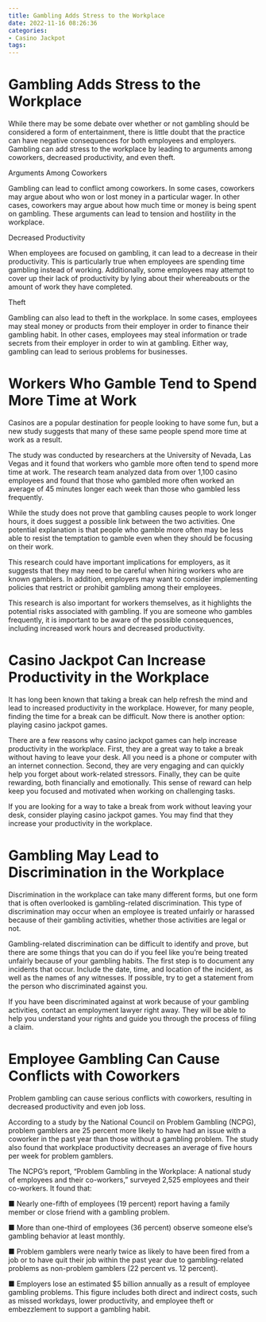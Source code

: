 ```yaml
---
title: Gambling Adds Stress to the Workplace
date: 2022-11-16 08:26:36
categories:
- Casino Jackpot
tags:
---
```



#  Gambling Adds Stress to the Workplace

While there may be some debate over whether or not gambling should be considered a form of entertainment, there is little doubt that the practice can have negative consequences for both employees and employers. Gambling can add stress to the workplace by leading to arguments among coworkers, decreased productivity, and even theft.

Arguments Among Coworkers

Gambling can lead to conflict among coworkers. In some cases, coworkers may argue about who won or lost money in a particular wager. In other cases, coworkers may argue about how much time or money is being spent on gambling. These arguments can lead to tension and hostility in the workplace.

Decreased Productivity

When employees are focused on gambling, it can lead to a decrease in their productivity. This is particularly true when employees are spending time gambling instead of working. Additionally, some employees may attempt to cover up their lack of productivity by lying about their whereabouts or the amount of work they have completed.

Theft

Gambling can also lead to theft in the workplace. In some cases, employees may steal money or products from their employer in order to finance their gambling habit. In other cases, employees may steal information or trade secrets from their employer in order to win at gambling. Either way, gambling can lead to serious problems for businesses.

#  Workers Who Gamble Tend to Spend More Time at Work

Casinos are a popular destination for people looking to have some fun, but a new study suggests that many of these same people spend more time at work as a result.

The study was conducted by researchers at the University of Nevada, Las Vegas and it found that workers who gamble more often tend to spend more time at work. The research team analyzed data from over 1,100 casino employees and found that those who gambled more often worked an average of 45 minutes longer each week than those who gambled less frequently.

While the study does not prove that gambling causes people to work longer hours, it does suggest a possible link between the two activities. One potential explanation is that people who gamble more often may be less able to resist the temptation to gamble even when they should be focusing on their work.

This research could have important implications for employers, as it suggests that they may need to be careful when hiring workers who are known gamblers. In addition, employers may want to consider implementing policies that restrict or prohibit gambling among their employees.

This research is also important for workers themselves, as it highlights the potential risks associated with gambling. If you are someone who gambles frequently, it is important to be aware of the possible consequences, including increased work hours and decreased productivity.

#  Casino Jackpot Can Increase Productivity in the Workplace

It has long been known that taking a break can help refresh the mind and lead to increased productivity in the workplace. However, for many people, finding the time for a break can be difficult. Now there is another option: playing casino jackpot games.

There are a few reasons why casino jackpot games can help increase productivity in the workplace. First, they are a great way to take a break without having to leave your desk. All you need is a phone or computer with an internet connection. Second, they are very engaging and can quickly help you forget about work-related stressors. Finally, they can be quite rewarding, both financially and emotionally. This sense of reward can help keep you focused and motivated when working on challenging tasks.

If you are looking for a way to take a break from work without leaving your desk, consider playing casino jackpot games. You may find that they increase your productivity in the workplace.

#  Gambling May Lead to Discrimination in the Workplace

Discrimination in the workplace can take many different forms, but one form that is often overlooked is gambling-related discrimination. This type of discrimination may occur when an employee is treated unfairly or harassed because of their gambling activities, whether those activities are legal or not.

Gambling-related discrimination can be difficult to identify and prove, but there are some things that you can do if you feel like you’re being treated unfairly because of your gambling habits. The first step is to document any incidents that occur. Include the date, time, and location of the incident, as well as the names of any witnesses. If possible, try to get a statement from the person who discriminated against you.

If you have been discriminated against at work because of your gambling activities, contact an employment lawyer right away. They will be able to help you understand your rights and guide you through the process of filing a claim.

#  Employee Gambling Can Cause Conflicts with Coworkers

Problem gambling can cause serious conflicts with coworkers, resulting in decreased productivity and even job loss.

According to a study by the National Council on Problem Gambling (NCPG), problem gamblers are 25 percent more likely to have had an issue with a coworker in the past year than those without a gambling problem. The study also found that workplace productivity decreases an average of five hours per week for problem gamblers.

The NCPG’s report, “Problem Gambling in the Workplace: A national study of employees and their co-workers,” surveyed 2,525 employees and their co-workers. It found that:

■ Nearly one-fifth of employees (19 percent) report having a family member or close friend with a gambling problem.

■ More than one-third of employees (36 percent) observe someone else’s gambling behavior at least monthly.

■ Problem gamblers were nearly twice as likely to have been fired from a job or to have quit their job within the past year due to gambling-related problems as non-problem gamblers (22 percent vs. 12 percent).

■ Employers lose an estimated $5 billion annually as a result of employee gambling problems. This figure includes both direct and indirect costs, such as missed workdays, lower productivity, and employee theft or embezzlement to support a gambling habit.
